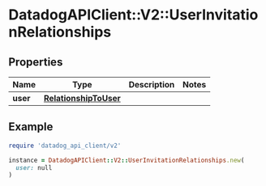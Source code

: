 # DatadogAPIClient::V2::UserInvitationRelationships

## Properties

| Name     | Type                                            | Description | Notes |
| -------- | ----------------------------------------------- | ----------- | ----- |
| **user** | [**RelationshipToUser**](RelationshipToUser.md) |             |       |

## Example

```ruby
require 'datadog_api_client/v2'

instance = DatadogAPIClient::V2::UserInvitationRelationships.new(
  user: null
)
```
